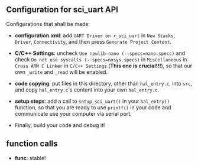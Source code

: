 ## Configuration for sci_uart API

Configurations that shall be made:

- <b>configuration.xml</b>: add `UART Driver on r_sci_uart` in `New Stacks`, `Driver`, `Connectivity`, and then press `Generate Project Content`.

- <b>C/C++ Settings</b>:  uncheck `Use newlib-nano (--specs=nano.specs)` and check `Do not use syscalls (--specs=nosys.specs)` in `Miscellaneous` in `Cross ARM C Linker` in `C/C++ Settings` (<b>This one is crucial!!!</b>), so that our own `_write` and `_read` will be enabled.

- <b>code copying</b>: put files in this directory, other than `hal_entry.c`, into `src`, and copy `hal_entry.c`'s content into your own `hal_entry.c`.

- <b>setup steps</b>: add a call to `setup_sci_uart()` in your `hal_entry()` function, so that you are ready to use `printf()` in your code and communicate use your computer via serial port.

- Finally, build your code and debug it!


## function calls
- <b>func</b>: stable!
